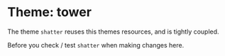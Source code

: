 # Theme: tower

The theme `shatter` reuses this themes resources, and is tightly coupled.

Before you check / test `shatter` when making changes here.
